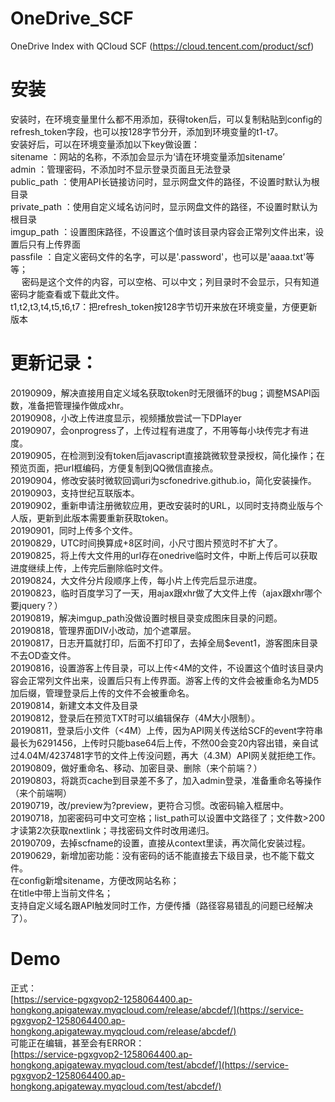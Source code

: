 # OneDrive_SCF
OneDrive Index with QCloud SCF (https://cloud.tencent.com/product/scf)

# 安装
安装时，在环境变量里什么都不用添加，获得token后，可以复制粘贴到config的refresh_token字段，也可以按128字节分开，添加到环境变量的t1-t7。  
安装好后，可以在环境变量添加以下key做设置：  
sitename       ：网站的名称，不添加会显示为‘请在环境变量添加sitename’  
admin          ：管理密码，不添加时不显示登录页面且无法登录  
public_path    ：使用API长链接访问时，显示网盘文件的路径，不设置时默认为根目录  
private_path   ：使用自定义域名访问时，显示网盘文件的路径，不设置时默认为根目录  
imgup_path     ：设置图床路径，不设置这个值时该目录内容会正常列文件出来，设置后只有上传界面  
passfile       ：自定义密码文件的名字，可以是'.password'，也可以是'aaaa.txt'等等；  
        　       密码是这个文件的内容，可以空格、可以中文；列目录时不会显示，只有知道密码才能查看或下载此文件。  
t1,t2,t3,t4,t5,t6,t7：把refresh_token按128字节切开来放在环境变量，方便更新版本  

# 更新记录：  
20190909，解决直接用自定义域名获取token时无限循环的bug；调整MSAPI函数，准备把管理操作做成xhr。  
20190908，小改上传进度显示，视频播放尝试一下DPlayer  
20190907，会onprogress了，上传过程有进度了，不用等每小块传完才有进度。  
20190905，在检测到没有token后javascript直接跳微软登录授权，简化操作；在预览页面，把url框编码，方便复制到QQ微信直接点。  
20190904，修改安装时微软回调uri为scfonedrive.github.io，简化安装操作。  
20190903，支持世纪互联版本。  
20190902，重新申请注册微软应用，更改安装时的URL，以同时支持商业版与个人版，更新到此版本需要重新获取token。  
20190901，同时上传多个文件。  
20190829，UTC时间换算成+8区时间，小尺寸图片预览时不扩大了。  
20190825，将上传大文件用的url存在onedrive临时文件，中断上传后可以获取进度继续上传，上传完后删除临时文件。  
20190824，大文件分片段顺序上传，每小片上传完后显示进度。  
20190823，临时百度学习了一天，用ajax跟xhr做了大文件上传（ajax跟xhr哪个要jquery？）  
20190819，解决imgup_path没做设置时根目录变成图床目录的问题。  
20190818，管理界面DIV小改动，加个遮罩层。  
20190817，日志开篇就打印，后面不打印了，去掉全局$event1，游客图床目录不去OD查文件。  
20190816，设置游客上传目录，可以上传<4M的文件，不设置这个值时该目录内容会正常列文件出来，设置后只有上传界面。游客上传的文件会被重命名为MD5加后缀，管理登录后上传的文件不会被重命名。  
20190814，新建文本文件及目录  
20190812，登录后在预览TXT时可以编辑保存（4M大小限制）。  
20190811，登录后小文件（<4M）上传，因为API网关传送给SCF的event字符串最长为6291456，上传时只能base64后上传，不然00会变20内容出错，亲自试过4.04M/4237481字节的文件上传没问题，再大（4.3M）API网关就拒绝工作。  
20190809，做好重命名、移动、加密目录、删除（来个前端？）  
20190803，将跳页cache到目录差不多了，加入admin登录，准备重命名等操作（来个前端啊）  
20190719，改/preview为?preview，更符合习惯。改密码输入框居中。  
20190718，加密密码可中文可空格；list_path可以设置中文路径了；文件数>200才读第2次获取nextlink；寻找密码文件时改用递归。  
20190709，去掉scfname的设置，直接从context里读，再次简化安装过程。  
20190629，新增加密功能：没有密码的话不能直接去下级目录，也不能下载文件。  
          在config新增sitename，方便改网站名称；  
          在title中带上当前文件名；  
          支持自定义域名跟API触发同时工作，方便传播（路径容易错乱的问题已经解决了）。  

# Demo
正式：  
[https://service-pgxgvop2-1258064400.ap-hongkong.apigateway.myqcloud.com/release/abcdef/](https://service-pgxgvop2-1258064400.ap-hongkong.apigateway.myqcloud.com/release/abcdef/)  
可能正在编辑，甚至会有ERROR：  
[https://service-pgxgvop2-1258064400.ap-hongkong.apigateway.myqcloud.com/test/abcdef/](https://service-pgxgvop2-1258064400.ap-hongkong.apigateway.myqcloud.com/test/abcdef/)
